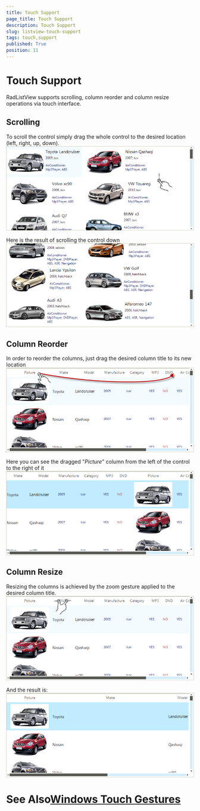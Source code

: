 ```yaml
---
title: Touch Support
page_title: Touch Support
description: Touch Support
slug: listview-touch-support
tags: touch,support
published: True
position: 11
---
```


# Touch Support



RadListView supports scrolling, column reorder and column resize operations via touch interface.

## Scrolling

To scroll the control simply drag the whole control to the desired location (left, right, up, down).![listview-touch-support 001](images/listview-touch-support001.png)

Here is the result of scrolling the control down![listview-touch-support 002](images/listview-touch-support002.png)

## Column Reorder

In order to reorder the columns, just drag the desired column title to its new location![listview-touch-support 003](images/listview-touch-support003.png)

Here you can see the dragged "*Picture*" column from the left of the control to the right of it
        ![listview-touch-support 004](images/listview-touch-support004.png)

## Column Resize

Resizing the columns is achieved by the zoom gesture applied to the desired column title.![listview-touch-support 005](images/listview-touch-support005.png)

And the result is:![listview-touch-support 006](images/listview-touch-support006.png)

# See Also[Windows Touch Gestures](http://msdn.microsoft.com/en-us/library/windows/desktop/dd940543(v=vs.85).aspx)

